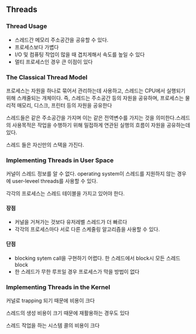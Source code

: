 ## Threads

### Thread Usage

- 스레드간 메모리 주소공간을 공유할 수 있다.
- 프로세스보다 가볍다
- I/O 및 컴퓨팅 작업이 많을 때 겹치게해서 속도를 높일 수 있다
- 멀티 프로세스인 경우 큰 이점이 있다

### The Classical Thread Model

프로세스는 자원을 하나로 묶어서 관리하는데 사용하고, 스레드는 CPU에서 실행되기 위해 스캐줄되는 개체이다. 즉, 스레드는 주소공간 등의 자원을 공유하며, 프로세스는 물리적 매모리, 디스크, 프린터 등의 자원을 공유한다

스레드들은 같은 주소공간을 가지며 이는 같은 전역변수를 가지는 것을 의미한다.스레드의 사용목적은 작업을 수행하기 위해 밀접하게 연관된 실행의 흐름이 자원을 공유하는데 있다.

스레드 들은 자신만의 스택을 가진다.

### Implementing Threads in User Space

커널이 스레드 정보를 알 수 없다. operating system이 스레드를 지원하지 않는 경우에 user-leveel threads를 사용할 수 있다.

각각의 프로세스는 스레드 테이블을 가지고 있어야 한다.

#### 장점

- 커널을 거쳐가는 것보다 유저레벨 스레드가 더 빠르다
- 각각의 프로세스마다 서로 다른 스케줄링 알고리즘을 사용할 수 있다.

#### 단점

- blocking sytem call을 구현하기 어렵다. 한 스레드에서 block시 모든 스레드 block
- 한 스레드가 무한 루프일 경우 프로세스가 막을 방법이 없다

### Implementing Threads in the Kernel

커널로 trapping 되기 때문에 비용이 크다

스레드의 생성 비용이 크기 때문에 재활용하는 경우도 있다

스레드 작업을 하는 시스템 콜의 비용이 크다